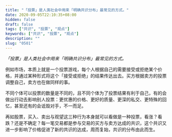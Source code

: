 ```yaml
---
title: "「投票」是人类社会中用来「明确共识分布」最常见的方式。"
date: 2020-09-05T22:10:35+08:00
hidden: false
draft: false
tags: ["共识", "投票", "观点"]
keywords: ["共识", "投票", "观点"]
description: ""
slug: "0501"
---
```


*「投票」是人类社会中用来「明确共识分布」最常见的方式。*

例如市场，本质上就是一个投票游戏，每个人根据自己的需要接受或拒绝某个价格，并通过某种形式将这个「接受或拒绝」的结果传达出去。买方根据卖方的投票调整自己，卖方也在做同样的事。

不同个体可以投票的数量是不同的，且不同个体为了投票结果有利于自己，有的会做出行动去影响别人投票：更优惠的价格、更好的质量、更深的私交、更特殊的回忆，甚至还有的会诋毁对手，不一而足。

<!--more-->

再如股票，买入、卖出与观望这三种行为本身就可以看做是一种投票，看涨？看跌？还是不确定？每一笔交易都是参与交易的买方与卖方达成的共识，这个共识又进一步影响了价格促进了新的共识的达成，周而复始，共识的分布由此而生。
